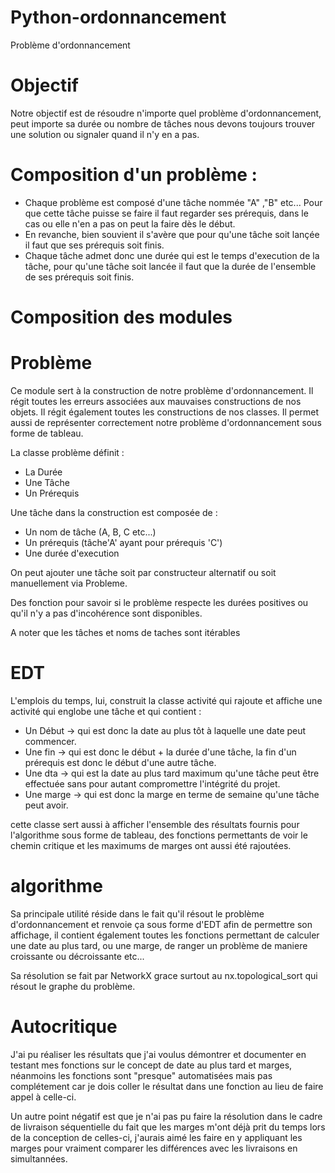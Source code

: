 
# Python-ordonnancement
Problème d'ordonnancement
# Objectif

Notre objectif est de résoudre n'importe quel problème d'ordonnancement, peut importe sa durée ou nombre de tâches nous devons toujours trouver une solution ou signaler quand il n'y en a pas.

# Composition d'un problème :

- Chaque problème est composé d'une tâche nommée "A" ,"B" etc... Pour que cette tâche puisse se faire il faut regarder ses prérequis, dans le cas ou elle n'en a pas on peut la faire dès le début.
- En revanche, bien souvient il s'avère que pour qu'une tâche soit lançée il faut que ses prérequis soit finis.
- Chaque tâche admet donc une durée qui est le temps d'execution de la tâche, pour qu'une tâche soit lancée il faut que la durée de l'ensemble de ses prérequis soit finis.

# Composition des modules

# Problème

Ce module sert à la construction de notre problème d'ordonnancement. Il régit toutes les erreurs associées aux mauvaises constructions de nos objets. Il régit également toutes les constructions de nos classes. Il permet aussi de représenter correctement notre problème d'ordonnancement sous forme de tableau.

La classe problème définit :

- La Durée
- Une Tâche
- Un Prérequis

Une tâche dans la construction est composée de :
- Un nom de tâche (A, B, C etc...)
- Un prérequis (tâche'A' ayant pour prérequis 'C')
- Une durée d'execution

On peut ajouter une tâche soit par constructeur alternatif ou soit manuellement via Probleme.

Des fonction pour savoir si le problème respecte les durées positives ou qu'il n'y a pas d'incohérence sont disponibles.

A noter que les tâches et noms de taches sont itérables

# EDT


L'emplois du temps, lui, construit la classe activité qui rajoute et affiche une activité qui englobe une tâche et qui contient :
- Un Début $\rightarrow$ qui est donc la date au plus tôt à laquelle une date peut commencer.
- Une fin $\rightarrow$ qui est donc le début + la durée d'une tâche, la fin d'un prérequis est donc le début d'une autre tâche.
- Une dta $\rightarrow$ qui est la date au plus tard maximum qu'une tâche peut être effectuée sans pour autant compromettre l'intégrité du projet.
- Une marge $\rightarrow$ qui est donc la marge en terme de semaine qu'une tâche peut avoir.

cette classe sert aussi à afficher l'ensemble des résultats fournis pour l'algorithme sous forme de tableau, des fonctions permettants de voir le chemin critique et les maximums de marges ont aussi été rajoutées.



# algorithme 

Sa principale utilité réside dans le fait qu'il résout le problème d'ordonnancement et renvoie ça sous forme d'EDT afin de permettre son affichage, il contient également toutes les fonctions permettant de calculer une date au plus tard, ou une marge, de ranger un problème de maniere croissante ou décroissante etc...

Sa résolution se fait par NetworkX grace surtout au nx.topological_sort qui résout le graphe du problème.

# Autocritique

J'ai pu réaliser les résultats que j'ai voulus démontrer et documenter en testant mes fonctions sur le concept de date au plus tard et marges, néanmoins les fonctions sont "presque" automatisées mais pas complétement car je dois coller le résultat dans une fonction au lieu de faire appel à celle-ci.

Un autre point négatif est que je n'ai pas pu faire la résolution dans le cadre de livraison séquentielle du fait que les marges m'ont déjà prit du temps lors de la conception de celles-ci, j'aurais aimé les faire en y appliquant les marges pour vraiment comparer les différences avec les livraisons en simultannées.
